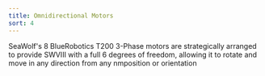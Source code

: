```yaml
---
title: Omnidirectional Motors
sort: 4
---
```


SeaWolf's 8 BlueRobotics T200 3-Phase motors are strategically arranged to provide SWVIII with a full 6 degrees of freedom, allowing it to rotate and move in any direction from any nmposition or orientation